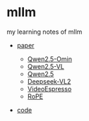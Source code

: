 # mllm
my learning notes of mllm <br>
- [paper][1]
  - [Qwen2.5-Omin][3]
  - [Qwen2.5-VL][4]
  - [Qwen2.5][5]
  - [Deepseek-VL2][6]
  - [VideoEspresso][7]
  - [RoPE][8]
  
- [code][2]

[1]:https://github.com/yuan-qi5/mllm/tree/main/paper
[2]:https://github.com/yuan-qi5/mllm/tree/main/code
[3]:https://github.com/yuan-qi5/mllm/blob/main/paper/Qwen2.5-Omni.md
[4]:https://github.com/yuan-qi5/mllm/blob/main/paper/Qwen2.5-VL.md
[5]:https://github.com/yuan-qi5/mllm/blob/main/paper/Qwen2.5.md
[6]:https://github.com/yuan-qi5/mllm/blob/main/paper/deepseek-VL2.md
[7]:https://github.com/yuan-qi5/mllm/blob/main/paper/VideoEspresso.md
[8]:https://github.com/yuan-qi5/mllm/blob/main/paper/Roformer.md
